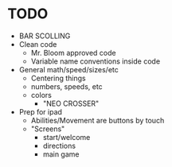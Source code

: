 # TODO
- BAR SCOLLING
- Clean code
    - Mr. Bloom approved code
    - Variable name conventions inside code
- General math/speed/sizes/etc
    - Centering things
    - numbers, speeds, etc
    - colors
        - "NEO CROSSER"
- Prep for ipad
    - Abilities/Movement are buttons by touch
    - "Screens"
        - start/welcome
        - directions
        - main game